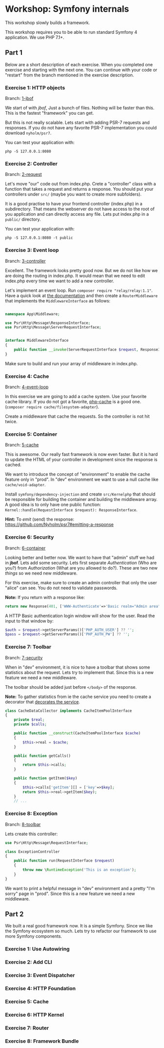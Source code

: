 # Workshop: Symfony internals

This workshop slowly builds a framework. 

This workshop requires you to be able to run standard Symfony 4 application. We use PHP 7.1+. 

## Part 1

Below are a short description of each exercise. When you completed one exercise
and starting with the next one. You can continue with your code or "restart" from
the branch mentioned in the exercise description. 

### Exercise 1: HTTP objects

Branch: [1-jbof](/../../tree/1-jbof)

We start of with *jbof*, Just a bunch of files. Nothing will be faster than this.
This is the fastest "framework" you can get. 

But this is not really scalable. Lets start with adding PSR-7 requests and responses.
If you do not have any favorite PSR-7 implementation you could download `nyholm/psr7`.

You can test your application with:

```
php -S 127.0.0.1:8080 
```

### Exercise 2: Controller

Branch: [2-request](/../../tree/2-request)

Let's move "our" code out from index.php. Crete a "controller" class with a function
that takes a request and returns a response. You should put your controllers under
`src/` (maybe you want to create more subfolders).

It is a good practise to have your frontend controller (index.php) in a subdirectory. 
That means the webserver do not have access to the root of you application and can 
directly access any file. Lets put index.php in a `public/` directory.


You can test your application with:

```
php -S 127.0.0.1:8080 -t public
```

### Exercise 3: Event loop

Branch: [3-controller](/../../tree/3-controller)

Excellent. The framework looks pretty good now. But we do not like how we are doing
the routing in index.php. It would mean that we need to edit index.php every time 
we want to add a new controller. 

Let's implement an event loop. Run `composer require "relay/relay:1.1"`. Have a quick
look at [the documentation](http://relayphp.com/) and then create a `RouterMiddleware`
that implements the `MiddlewareInterface` as follows: 

```php

namespace App\Middleware;

use Psr\Http\Message\ResponseInterface;
use Psr\Http\Message\ServerRequestInterface;


interface MiddlewareInterface
{
    public function __invoke(ServerRequestInterface $request, ResponseInterface $response, callable $next);
}
```

Make sure to build and run your array of middleware in index.php.

### Exercise 4: Cache

Branch: [4-event-loop](/../../tree/4-event-loop)

In this exercise we are going to add a cache system. Use your favorite cache library. 
If you do not got a favorite, [php-cache](http://www.php-cache.com/en/latest/) is a 
good one. (`composer require cache/filesystem-adapter`). 

Create a middleware that cache the requests. So the controller is not hit twice. 

### Exercise 5: Container

Branch: [5-cache](/../../tree/5-cache)

This is awesome. Our really fast framework is now even faster. But it is hard to 
update the HTML of your controller in development since the response is cached. 

We want to introduce the concept of "environment" to enable the cache feature
only in "prod". In "dev" environment we want to use a null cache like `cache/void-adapter`.

Install `symfony/dependency-injection` and create `src/Kernelphp` that should be 
responsible for building the container and building the middleware array. A good
idea is to only have one public function: `Kernel::handle(RequestInterface $request): ResponseInterface`. 

**Hint:** To *emit* (send) the response: https://github.com/Nyholm/psr7#emitting-a-response

### Exercise 6: Security 

Branch: [6-container](/../../tree/6-container)

Looking better and better now. We want to have that "admin" stuff we had in **jbof**. 
Lets add some security. Lets first separate *Authentication* (Who are you?) from 
*Authorization* (What are you allowed to do?). These are two new *things* so we 
need new middleware.

For this exercise, make sure to create an admin controller that only the user
"alice" can see. 
You do not need to validate passwords. 

**Note:** If you return with a response like: 
```php
return new Response(401, ['WWW-Authenticate'=>'Basic realm="Admin area"'], 'This page is protected');
```
A HTTP Basic authentication login window will show for the user. Read the input to that window by: 

```php
$auth = $request->getServerParams()['PHP_AUTH_USER'] ?? '';
$pass = $request->getServerParams()['PHP_AUTH_PW'] ?? '';
``` 

### Exercise 7: Toolbar 

Branch: [7-security](/../../tree/7-security)

When in "dev" environment, it is nice to have a toolbar that shows some statistics
about the request. Lets try to implement that. Since this is a new feature we need
a new middleware. 

The toolbar should be added just before `</body>` of the response. 

**Note:** To gather statistics from ie the cache service you need to create a decorator
that [decorates the service](https://symfony.com/doc/current/service_container/service_decoration.html).

```php
class CacheDataCollector implements CacheItemPoolInterface
{
    private $real;
    private $calls;

    public function __construct(CacheItemPoolInterface $cache)
    {
        $this->real = $cache;
    }

    public function getCalls()
    {
        return $this->calls;
    }

    public function getItem($key)
    {
        $this->calls['getItem'][] = ['key'=>$key];
        return $this->real->getItem($key);
    }
    // ...
```


### Exercise 8: Exception 

Branch: [8-toolbar](/../../tree/8-toolbar)

Lets create this controller: 

```php
use Psr\Http\Message\RequestInterface;

class ExceptionController
{
    public function run(RequestInterface $request)
    {
        throw new \RuntimeException('This is an exception');
    }
}
```

We want to print a helpful message in "dev" environment and a pretty "I'm sorry"
page in "prod". Since this is a new feature we need a new middleware.

## Part 2

We built a real good framework now. It is a simple Symfony. Since we like the
Symfony ecosystem so much. Lets try to refactor our framework to use more Symfony
components. 


### Exercise 1: Use Autowiring
### Exercise 2: Add CLI
### Exercise 3: Event Dispatcher
### Exercise 4: HTTP Foundation
### Exercise 5: Cache
### Exercise 6: HTTP Kernel
### Exercise 7: Router
### Exercise 8: Framework Bundle